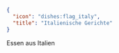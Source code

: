```json
{
  "icon": "dishes:flag_italy",
  "title": "Italienische Gerichte"
}
```

Essen aus Italien